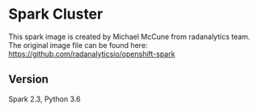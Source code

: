 Spark Cluster
==============
This spark image is created by Michael McCune from radanalytics team. The original image file can be found here: https://github.com/radanalyticsio/openshift-spark

Version
--------
Spark 2.3, Python 3.6
